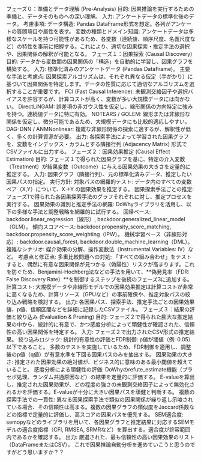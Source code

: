 フェーズ０：準備とデータ理解 (Pre-Analysis)
目的: 因果推論を実行するための準備と、データそのものへの深い理解。
入力: アンケートデータの標準化後のデータ。
考慮事項:
データ構造: Pandas DataFrame形式を想定。各列がアンケートの質問項目や属性を表す。
変数の種類とドメイン知識: アンケートデータは多様なスケールを持つ可能性があるため、各変数（連続値、順序尺度、名義尺度など）の特性を事前に把握する。これにより、適切な因果探索・推定手法の選択や、因果関係の解釈が可能となる。
フェーズ１：因果探索 (Causal Discovery)
目的: データから変数間の因果関係の「構造」を自動的に学習し、因果グラフを構築する。
入力: 標準化済みのアンケートデータ (Pandas DataFrame)。
主要な手法と考慮点:
因果探索アルゴリズムは、それぞれ異なる仮定（手がかり）に基づいて因果関係を特定します。データの性質に応じて適切なアルゴリズムを選択することが重要です。
FCI (Fast Causal Inference): 未観測交絡因子や選択バイアスを許容するが、計算コストが高く、変数が多い大規模データには向かない。
DirectLiNGAM: 誤差項の非ガウス性を仮定し、線形関係の方向特定に強みを持つ。連続値データに特に有効。
NOTEARS / GOLEM: 線形または非線形な関係を仮定し、微分可能であるため、大規模データにも比較的適応しやすい。
DAG-DNN / ANMNonlinear: 複雑な非線形関係の探索に適するが、解釈性が低く、多くの計算資源が必要。
出力:
各探索手法によって学習された因果グラフを、変数をインデックス・カラムとする隣接行列 (Adjacency Matrix) 形式でCSVファイルに出力する。
フェーズ２：因果効果推定 (Causal Effect Estimation)
目的: フェーズ１で得られた因果グラフを基に、特定の介入変数（Treatment）が結果変数（Outcome）に与える因果効果の大きさを定量的に推定する。
入力: 因果グラフ（隣接行列）、元の標準化済みデータ、推定したい因果パスの指定。
実行方針:
対象パスの網羅的テスト: データ内のすべての変数ペア（X,Y）について、X→Y の因果効果を推定する。
因果探索手法ごとの推定: フェーズ1で得られた各因果探索手法のグラフそれぞれに対し、推定プロセスを実行する。
因果効果の識別と推定手法の網羅: DoWhyライブラリを活用し、以下の多様な手法と調整戦略を網羅的に試行する。
回帰ベース: backdoor.linear_regression（線形）, backdoor.generalized_linear_model（GLM）。
傾向スコアベース: backdoor.propensity_score_matching, backdoor.propensity_score_weighting（IPW）。
機械学習ベース（非線形対応）: backdoor.causal_forest, backdoor.double_machine_learning（DML）。
複雑なシナリオ: 媒介効果の分解、操作変数法（Instrumental Variables: IV）など。
考慮点と修正点:
多重比較問題への対処: 「すべての組み合わせ」をテストすると、偶然に有意な因果関係が見つかる（偽陽性）リスクが高まります。これを防ぐため、Benjamini-Hochberg法などの手法を用いて、**偽発見率（FDR: False Discovery Rate）**を制御するステップを後続のフェーズ3に追加する。
計算コスト: 大規模データや非線形モデルでの因果効果推定は計算コストが非常に高くなるため、計算リソース（GPUなど）の事前確保や、推定対象パスの絞り込み戦略を検討する。
出力:
各因果パス、探索手法、推定手法ごとの因果効果値、p値、信頼区間などを詳細に記録したCSVファイル。
フェーズ３：結果の評価と絞り込み (Evaluation & Pruning)
目的: フェーズ２で得られた膨大な推定結果の中から、統計的に有意で、かつ感度分析によって頑健性が確認された、信頼性の高い因果関係を特定する。
入力: フェーズ２で出力されたCSV形式の推定結果。
絞り込みロジック:
統計的有意性の評価とFDR制御:
p値が閾値（例: 0.05）以下であること。
多数のテストを実施しているため、FDR制御を適用し、調整後のp値（q値）が有意水準を下回る因果パスのみを抽出する。
因果効果の大きさ:
推定された因果効果の絶対値が、ビジネス的に意味のある最小閾値を超えていること。
感度分析による頑健性の評価:
DoWhyのrefute_estimate機能（プラセボ処理、ランダム共通原因など）の結果を定量的に評価する。
E-valueを算出し、推定された因果効果が、どの程度の強さの未観測交絡因子によって無効化されるかを評価する。E-valueが十分に大きい因果パスを頑健と判断する。
複数の探索手法での一貫性:
異なる因果探索手法で類似の因果関係が繰り返し示唆されている場合、その信頼性は高まる。複数の因果グラフの類似度をJaccard係数などの指標で定量的に評価し、高スコアの因果パスを優先する。
SEM適合度:
semopyなどのライブラリを用いて、各因果グラフと推定結果に対応するSEMモデルの適合度指標（CFI, RMSEA, SRMRなど）を算出する。適合度が許容範囲内であるかを確認する。
出力:
厳選された、最も信頼性の高い因果効果のリスト（DataFrameまたはCSV）。
これで因果推論自動分析を進めていこうと思うのですがどう思いますか？？
